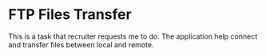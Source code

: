 # FTP Files Transfer
This is a task that recruiter requests me to do.
The application help connect and transfer files between local and remote.
